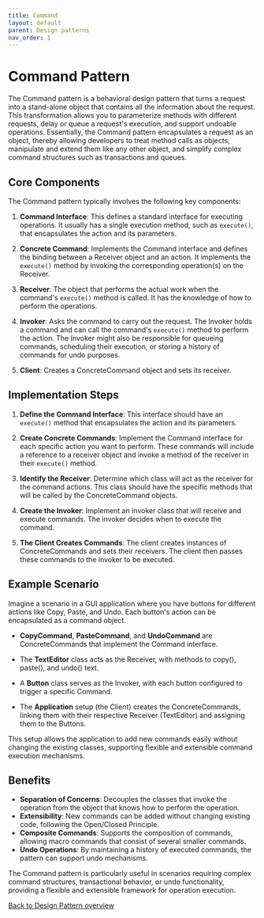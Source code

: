 ```yaml
---
title: Command
layout: default
parent: Design patterns
nav_order: 1
---
```


# Command Pattern

The Command pattern is a behavioral design pattern that turns a request into a stand-alone object that contains all the information about the request. This transformation allows you to parameterize methods with different requests, delay or queue a request's execution, and support undoable operations. Essentially, the Command pattern encapsulates a request as an object, thereby allowing developers to treat method calls as objects, manipulate and extend them like any other object, and simplify complex command structures such as transactions and queues.

## Core Components

The Command pattern typically involves the following key components:

1. **Command Interface**: This defines a standard interface for executing operations. It usually has a single execution method, such as `execute()`, that encapsulates the action and its parameters.

2. **Concrete Command**: Implements the Command interface and defines the binding between a Receiver object and an action. It implements the `execute()` method by invoking the corresponding operation(s) on the Receiver.

3. **Receiver**: The object that performs the actual work when the command's `execute()` method is called. It has the knowledge of how to perform the operations.

4. **Invoker**: Asks the command to carry out the request. The Invoker holds a command and can call the command's `execute()` method to perform the action. The Invoker might also be responsible for queueing commands, scheduling their execution, or storing a history of commands for undo purposes.

5. **Client**: Creates a ConcreteCommand object and sets its receiver.

## Implementation Steps

1. **Define the Command Interface**: This interface should have an `execute()` method that encapsulates the action and its parameters.

2. **Create Concrete Commands**: Implement the Command interface for each specific action you want to perform. These commands will include a reference to a receiver object and invoke a method of the receiver in their `execute()` method.

3. **Identify the Receiver**: Determine which class will act as the receiver for the command actions. This class should have the specific methods that will be called by the ConcreteCommand objects.

4. **Create the Invoker**: Implement an invoker class that will receive and execute commands. The invoker decides when to execute the command.

5. **The Client Creates Commands**: The client creates instances of ConcreteCommands and sets their receivers. The client then passes these commands to the invoker to be executed.

## Example Scenario

Imagine a scenario in a GUI application where you have buttons for different actions like Copy, Paste, and Undo. Each button's action can be encapsulated as a command object.

- **CopyCommand**, **PasteCommand**, and **UndoCommand** are ConcreteCommands that implement the Command interface.

- The **TextEditor** class acts as the Receiver, with methods to copy(), paste(), and undo() text.

- A **Button** class serves as the Invoker, with each button configured to trigger a specific Command.

- The **Application** setup (the Client) creates the ConcreteCommands, linking them with their respective Receiver (TextEditor) and assigning them to the Buttons.

This setup allows the application to add new commands easily without changing the existing classes, supporting flexible and extensible command execution mechanisms.

## Benefits

- **Separation of Concerns**: Decouples the classes that invoke the operation from the object that knows how to perform the operation.
- **Extensibility**: New commands can be added without changing existing code, following the Open/Closed Principle.
- **Composite Commands**: Supports the composition of commands, allowing macro commands that consist of several smaller commands.
- **Undo Operations**: By maintaining a history of executed commands, the pattern can support undo mechanisms.

The Command pattern is particularly useful in scenarios requiring complex command structures, transactional behavior, or undo functionality, providing a flexible and extensible framework for operation execution.

[Back to Design Pattern overview](./README.md)

